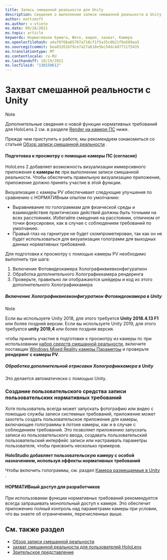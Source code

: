 ```yaml
---
title: Запись смешанной реальности для Unity
description: Сведения о выполнении записи смешанной реальности в Unity.
author: mattzmsft
ms.author: v-vtieto
ms.date: 09/28/2021
ms.topic: article
keywords: Нормативная бумага, Фото, видео, захват, Камера
ms.openlocfilehash: a4af0f68a65707a718cf1f5a35c0b21f9a509aa5
ms.sourcegitcommit: bea83261bf9ce7a27a618e5bc54dc4d7711f5435
ms.translationtype: MT
ms.contentlocale: ru-RU
ms.lasthandoff: 10/19/2021
ms.locfileid: "130158612"
---
```

# <a name="mixed-reality-capture-with-unity"></a>Захват смешанной реальности с Unity

> [!NOTE]
> Дополнительные сведения о новой функции нормативных требований для HoloLens 2 см. в разделе [Render на камере ПС](#render-from-the-pv-camera-opt-in) ниже.

Прежде чем приступить к работе, мы рекомендуем ознакомиться со статьей [Обзор записи смешанной реальности](../advanced-concepts/mixed-reality-capture-overview.md) .

#### <a name="render-from-the-pv-camera-opt-in"></a>Подготовка к просмотру с помощью камеры ПС (согласие)

HoloLens 2 добавляет возможность визуализации иммерсивного приложения **с камеры пс** при выполнении записи смешанной реальности. Чтобы обеспечить правильную визуализацию приложения, приложение должно принять участие в этой функции.

Визуализация с камеры PV обеспечивает следующие улучшения по сравнению с НОРМАТИВным опытом по умолчанию:
* Выравнивание по голограммам для физической среды и взаимодействие практических действий должны быть точными на всех расстояниях. Избегайте смещения на расстоянии, отличном от точки фокусировки, как в случае с соблюдением требований по умолчанию.
* Правый глаз на гарнитуре не будет скомпрометирован, так как он не будет использоваться для визуализации голограмм для выходных данных нормативных требований.

Для подготовки к просмотру с помощью камеры PV необходимо выполнить три шага:
1. Включение Фотовидеокамера Холографиквиевконфигуратион
2. Обработка дополнительного Холографиккамера рендеринга
3. Проверьте, правильно ли отображаются шейдеры и код из этого дополнительного Холографиккамера

##### <a name="enable-the-photovideocamera-holographicviewconfiguration-in-unity"></a>Включение Холографиквиевконфигуратион Фотовидеокамера в Unity

> [!NOTE]
> Если вы используете Unity 2018, для этого требуется **Unity 2018.4.13 F1** или более поздней версии. Если вы используете Unity 2019, для этого требуется **unity 2019,4** или более поздняя версия.

чтобы принять участие в подготовке к просмотру из камеры пс при использовании [набор средств смешанной реальности](https://microsoft.github.io/MixedRealityToolkit-Unity/README.html), включите поставщик [Windows Mixed Reality камеры Параметры](/windows/mixed-reality/mrtk-unity/features/camera-system/windows-mixed-reality-camera-settings) и проверьте **рендеринг с камеры PV**.

##### <a name="handle-the-additional-holographiccamera-render-in-unity"></a>Обработка дополнительной отрисовки Холографиккамера в Unity

Это делается автоматически с помощью Unity.

### <a name="creating-a-custom-mrc-recorder"></a>Создание пользовательского средства записи пользовательских нормативных требований

Хотя пользователь всегда может запускать фотографию или видео с помощью службы записи системных требований, приложение может захотеть создать пользовательское приложение для камеры, включающее голограммы в потоке камеры, как и в случае с соблюдением требований. Это позволяет приложению запускать записи из пользовательского ввода, создавать пользовательский пользовательский интерфейс записи или настраивать параметры пользователя, чтобы присвоить несколько примеров.

**HoloStudio добавляет пользовательскую камеру с особой назначением, используя эффекты нормативных требований**

Чтобы включить голограммы, см. раздел [Камера размещаемые в Unity](../unity/locatable-camera-in-unity.md) .

#### <a name="mrc-access-for-developers"></a>НОРМАТИВный доступ для разработчиков

При использовании функции нормативных требований рекомендуется всегда запрашивать монопольный доступ к камере. Это обеспечит приложению полный контроль над параметрами камеры при условии, что вы знаете об ограничениях, перечисленных выше.

## <a name="see-also"></a>См. также раздел

* [Обзор записи смешанной реальности](../advanced-concepts/mixed-reality-capture-overview.md)
* [захват смешанной реальности для пользователей HoloLens](/hololens/holographic-photos-and-videos)
* [Зрительское представление](../../design/spectator-view.md)